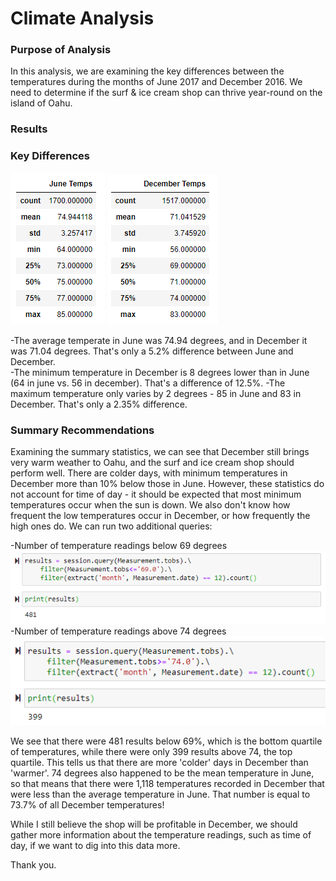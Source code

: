 # Climate Analysis

### Purpose of Analysis
In this analysis, we are examining the key differences between the temperatures during the months of June 2017 and December 2016.  We need to determine if the surf & ice cream shop can thrive year-round on the island of Oahu.  

### Results 

### Key Differences

![June 2017](https://github.com/davidfashbinder/surfs_up/blob/main/June.png)
![December 2016](https://github.com/davidfashbinder/surfs_up/blob/main/December.png)

-The average temperate in June was 74.94 degrees, and in December it was 71.04 degrees.  That's only a 5.2% difference between June and December.  
-The minimum temperature in December is 8 degrees lower than in June (64 in june vs. 56 in december).  That's a difference of 12.5%.
-The maximum temperature only varies by 2 degrees - 85 in June and 83 in December.  That's only a 2.35% difference.

### Summary Recommendations
Examining the summary statistics, we can see that December still brings very warm weather to Oahu, and the surf and ice cream shop should perform well.  There are colder days, with minimum temperatures in December more than 10% below those in June.  However, these statistics do not account for time of day - it should be expected that most minimum temperatures occur when the sun is down.  We also don't know how frequent the low temperatures occur in December, or how frequently the high ones do.  We can run two additional queries:

-Number of temperature readings below 69 degrees
![Number of readings below 69.0](https://github.com/davidfashbinder/surfs_up/blob/main/query1.png)
-Number of temperature readings above 74 degrees 
![Number of readings above 74.0](https://github.com/davidfashbinder/surfs_up/blob/main/query2.png)


We see that there were 481 results below 69%, which is the bottom quartile of temperatures, while there were only 399 results above 74, the top quartile.  This tells us that there are more 'colder' days in December than 'warmer'. 74 degrees also happened to be the mean temperature in June, so that means that there were 1,118 temperatures recorded in December that were less than the average temperature in June.  That number is equal to 73.7% of all December temperatures!  

While I still believe the shop will be profitable in December, we should gather more information about the temperature readings, such as time of day, if we want to dig into this data more. 

Thank you.
